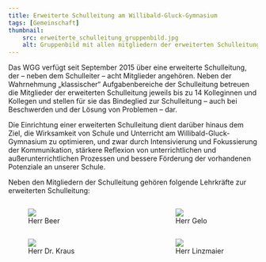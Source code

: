```yaml
---
title: Erweiterte Schulleitung am Willibald-Gluck-Gymnasium
tags: [Gemeinschaft]
thumbnail: 
    src: erweiterte_schulleitung_gruppenbild.jpg
    alt: Gruppenbild mit allen mitgliedern der erweiterten Schulleitung
---
```


<p>
    Das WGG verfügt seit September 2015 über eine erweiterte Schulleitung, der – neben dem Schulleiter – acht Mitglieder angehören. Neben der Wahrnehmung „klassischer“ Aufgabenbereiche der Schulleitung betreuen die Mitglieder der erweiterten Schulleitung jeweils bis zu 14 Kolleginnen und Kollegen und stellen für sie das Bindeglied zur Schulleitung – auch bei Beschwerden und der Lösung von Problemen – dar.
</p>
<p>
    Die Einrichtung einer erweiterten Schulleitung dient darüber hinaus dem Ziel, die Wirksamkeit von Schule und Unterricht am Willibald-Gluck-Gymnasium zu optimieren, und zwar durch Intensivierung und Fokussierung der Kommunikation, stärkere Reflexion von unterrichtlichen und außerunterrichtlichen Prozessen und bessere Förderung der vorhandenen Potenziale an unserer Schule.
</p>
<p>Neben den Mitgliedern der Schulleitung gehören folgende Lehrkräfte zur erweiterten Schulleitung:
</p>
<figure style = "width:25%; float: left">
        <img src="/images/00_bfx_01.jpg">
        <figcaption>Herr Beer</figcaption>
</figure>
<figure style = "width:25%; float: right">
        <img src="/images/00_gw_01.jpg">
        <figcaption>Herr Gelo</figcaption>
</figure>
<figure style = "width:25%; float: left">
        <img src="/images/00_kt_01.jpg">
        <figcaption>Herr Dr. Kraus</figcaption>
</figure>
<figure style = "width:25%; float: right">
        <img src="/images/linzmaier_tobias.jpg">
        <figcaption>Herr Linzmaier</figcaption>
</figure>